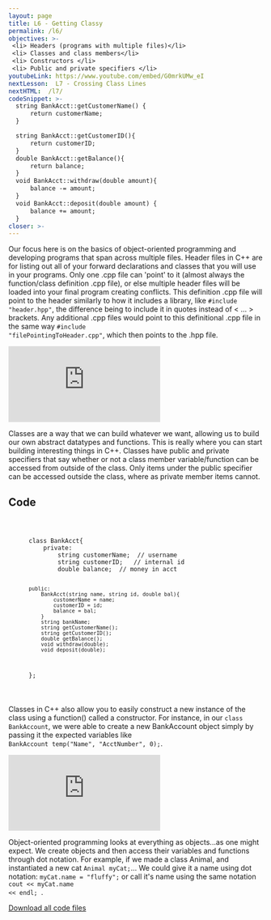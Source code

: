 ```yaml
---
layout: page
title: L6 - Getting Classy
permalink: /l6/
objectives: >-
 <li> Headers (programs with multiple files)</li>
 <li> Classes and class members</li>
 <li> Constructors </li>
 <li> Public and private specifiers </li>
youtubeLink: https://www.youtube.com/embed/G0mrkUMw_eI
nextLesson:  L7 - Crossing Class Lines
nextHTML:  /l7/
codeSnippet: >-
  string BankAcct::getCustomerName() {
      return customerName;
  }

  string BankAcct::getCustomerID(){
      return customerID;
  }
  double BankAcct::getBalance(){
      return balance;
  }
  void BankAcct::withdraw(double amount){
      balance -= amount;
  }
  void BankAcct::deposit(double amount) {
      balance += amount;
  }
closer: >-
---
```

Our focus here is on the basics of object-oriented programming and developing programs that span across multiple files.  Header files in C++ are for listing out all of your forward declarations and classes that you will use in your programs.  Only one .cpp file can 'point' to it (almost always the function/class definition .cpp file), or else multiple header files will be loaded into your final program creating conflicts.  This definition .cpp file will point to the header similarly to how it includes a library, like <code>#include "header.hpp"</code>, the difference being to include it in quotes instead of < ... > brackets.  Any additional .cpp files would point to this definitional .cpp file in the same way <code>#include "filePointingToHeader.cpp"</code>, which then points to the .hpp file.


<div class="embed-responsive embed-responsive-16by9 vid">
  <iframe class="embed-responsive-item" src="https://www.youtube.com/embed/lVtv-C9cAWs" frameborder="0" allow="encrypted-media" allowfullscreen></iframe>
</div>

Classes are a way that we can build whatever we want, allowing us to build our own abstract datatypes and functions.  This is really where you can start building interesting things in C++.  Classes have public and private specifiers that say whether or not a class member variable/function can be accessed from outside of the class.  Only items under the public specifier can be accessed outside the class, where as private member items cannot.

<h2 class="section-heading">Code</h2>
<figure class="highlight">
  <code class="language-cpp" data-lang="cpp">
    <pre>
class BankAcct{
    private:
        string customerName;  // username
        string customerID;   // internal id
        double balance;  // money in acct

    public:
        BankAcct(string name, string id, double bal){
            customerName = name;
            customerID = id;
            balance = bal;
        }
        string bankName;
        string getCustomerName();
        string getCustomerID();
        double getBalance();
        void withdraw(double);
        void deposit(double);
};
    </pre>
  </code>
</figure>

Classes in C++ also allow you to easily construct a new instance of the class using a function() called a constructor.  For instance, in our <code>class BankAccount</code>, we were able to create a new BankAccount object simply by passing it the expected variables like <code> BankAccount temp("Name", "AcctNumber", 0);</code>.

<div class="embed-responsive embed-responsive-16by9 vid">
  <iframe class="embed-responsive-item" src="https://www.youtube.com/embed/ces4foHMLM8" frameborder="0" allow="encrypted-media" allowfullscreen></iframe>
</div>

Object-oriented programming looks at everything as objects...as one might expect.  We create objects and then access their variables and functions through dot notation.  For example, if we made a class Animal, and instantiated a new cat <code>Animal myCat;</code>... We could give it a name using dot notation: <code>myCat.name = "fluffy";</code> or call it's name using the same notation <code> cout << myCat.name << endl; </code>.

 <a href="../../projectCode/bankAccount.zip" download>Download all code files</a>
